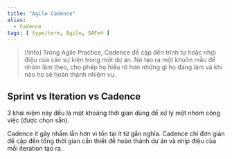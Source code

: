 ```yaml
---
title: "Agile Cadence"
alias:
  - Cadence
tags: [ type/term, Agile, SAFe® ]
---
```


> [!info]
> Trong Agile Practice, Cadence đề cập đến trình tự hoặc nhịp điệu của các sự kiện trong một dự án. Nó tạo ra một khuôn mẫu để nhóm làm theo, cho phép họ hiểu rõ hơn những gì họ đang làm và khi nào họ sẽ hoàn thành nhiệm vụ.


## Sprint vs Iteration vs Cadence

3 khái niệm này đều là một khoảng thời gian dùng để xử lý một nhóm công việc (được chọn sẵn).

Cadence ít gây nhầm lẫn hơn vì tồn tại ít từ gần nghĩa. Cadence chỉ đơn giản đề cập đến tổng thời gian cần thiết để hoàn thành dự án và nhịp điệu của mỗi iteration tạo ra.
